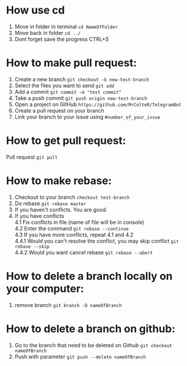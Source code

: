 # How use cd
1) Move in folder in terminal ```cd NameOfFolder```
2) Move back in folder ```cd ../```
3) Dont forget save the progress CTRL+S
# How to make pull request:
1) Create a new branch ```git checkout -b new-test-branch```
2) Select the files you want to send ```git add ```
3) Add a commit ```git commit -m "test commit"```
4) Take a push commit ```git push origin new-test-branch```
5) Open a project on GitHub ```https://github.com/MrColteR/TelegramBot```
6) Create a pull request on your branch
7) Link your branch to your issue using ```#number_of_your_issue```
# How to get pull request:
Pull request ```git pull```
# How to make rebase:
1) Checkout to your branch ```checkout test-branch```
2) Do rebase ```git rebase master```
3) If you haven't conflicts. You are good.
4) If you have conflicts  
   4.1 Fix conflicts in file (name of file will be in console)  
   4.2 Enter the command ```git rebase --continue```  
   4.3 If you have more conflicts, repeat 4.1 and 4.2  
   4.4.1 Would you can't resolve the conflict, you may skip conflict ```git rebase --skip```  
   4.4.2 Would you want cancel rebase ```git rebase --abort```  
# How to delete a branch locally on your computer:
1) remove branch ```git branch -D nameOfBranch```
# How to delete a branch on github:
1) Go to the branch that need to be deleted on Github ```git checkout nameOfBranch```
2) Push with parameter ```git push --delete nameOfBranch```